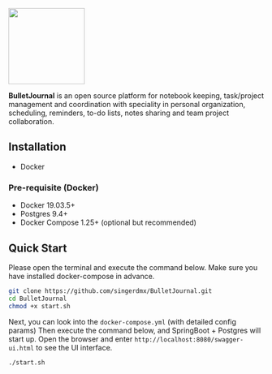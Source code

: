 <a href="https://1o24bbs.com/"><img src=
"https://user-images.githubusercontent.com/122956/72955931-ccc07900-3d52-11ea-89b1-d468a6e2aa2b.png"
 width="150px" height="150px"></a>

<b>BulletJournal</b> is an open source platform for notebook keeping, task/project management and coordination with speciality in personal organization, scheduling, reminders, to-do lists, notes sharing and team project collaboration.

## Installation
- Docker

### Pre-requisite (Docker)
- Docker 19.03.5+
- Postgres 9.4+
- Docker Compose 1.25+ (optional but recommended)

## Quick Start
Please open the terminal and execute the command below. Make sure you have installed docker-compose in advance.
```bash
git clone https://github.com/singerdmx/BulletJournal.git
cd BulletJournal
chmod +x start.sh

```

Next, you can look into the `docker-compose.yml` (with detailed config params)
Then execute the command below, and SpringBoot + Postgres will start up. 
Open the browser and enter `http://localhost:8080/swagger-ui.html` to see the UI interface.
```bash
./start.sh
```



